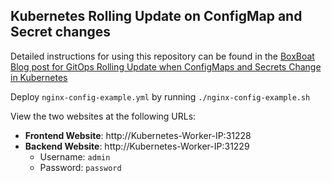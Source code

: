 ## Kubernetes Rolling Update on ConfigMap and Secret changes

Detailed instructions for using this repository can be found in the [BoxBoat Blog post for GitOps Rolling Update when ConfigMaps and Secrets Change in Kubernetes](https://boxboat.com/2018/07/05/gitops-rolling-update-configmap-secret-change-kubernetes/)

Deploy `nginx-config-example.yml` by running `./nginx-config-example.sh`

View the two websites at the following URLs:

- **Frontend Website**: http://Kubernetes-Worker-IP:31228
- **Backend Website**: http://Kubernetes-Worker-IP:31229
  - Username: `admin`
  - Password: `password`
